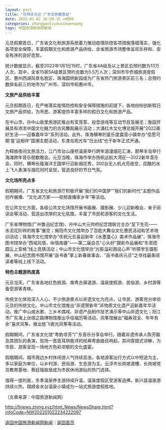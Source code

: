 ```yaml
---
layout: post
title: "花样庆元旦 广东文旅暖意足"
date: 2022-01-02 16:58:15 +0800
categories: zhongguolvyouxinwenwang
tags: 中国旅游新闻网新闻
---
```

<p>元旦假期首日，广东省文化和旅游系统着力推动疫情防控各项措施落细落实，强化各项安全保障，丰富假期文化和旅游产品供给，全省旅游市场整体呈欢乐祥和、安全有序的良好态势。</p><p>统计数据显示，截至2022年1月1日15时，广东省4A级及以上景区总预约数为13万人次，其中，全省15家5A级景区预约总数为5.5万人次；深圳市华侨城旅游度假区、惠州西湖风景名胜区、珠海圆明新园成为广东省热门旅游景区前三名；总预约数排名前三的地市为广州市、深圳市和惠州市。</p><p><strong>文旅产品供给丰富</strong></p><p>元旦假期首日，在严格落实疫情防控和安全保障措施的前提下，各地纷纷创新假日文旅产品供给，为市民、游客提供丰富多样的假日文化和旅游产品。</p><p>在中山市，孙中山故里旅游区推出有奖竞答、投壶游戏等互动节目及展览；詹园开展具有浓浓中国文化魅力的古风舞蹈展示活动；大涌红木文化博览城开展“2022美好生活——迎春嘉年华”系列活动。此外，珠海横琴的星乐度露营小镇举办“佳愿可期‘星’运相伴”国潮主题活动，东澳岛观光车“日出线”也于新年正式开通。</p><p>为释放夜间文旅活力，江门市台山康桥温泉举行跨年浪漫烟花汇演，那琴半岛举行海滩跨年音乐倒数晚会。元旦当晚，珠海市举办扬帆远航大湾区—2022新年音乐会，同时，横琴长隆海洋王国举行迎新烟花秀，300台无人机点亮夜空，炫酷的水上飞人表演与烟花同时呈现，营造良好的节日气氛。</p><p><strong>文化场所亮点多</strong></p><p>假期期间，广东省文化和旅游厅积极开展“我们的中国梦”“我们的新时代”主题作品创作展播、“文化进万家——视频直播家乡年”等活动。</p><p>在公共文化方面，各级公共文化场馆开展书画展、摄影展、少儿迎新晚会、亲子阅读会等活动，营造出浓厚的文化氛围，丰富了市民和游客的文化生活。</p><p>广东省博物馆(广州鲁迅纪念馆)、孙中山大元帅府纪念馆联合主办“足下生花——水泥花阶砖的故事”展览；揭阳市文化馆举办了百姓大舞台文化惠民活动和艺术培训活动；珠海市文化馆举办“庆祝元旦喜迎新年《水墨童心》美术作品展”，珠海市图书馆举办“西域风情，纵情南疆”——第二届会员“心头好”摄影作品展和“冬至团圆云上宫格”线上竞猜活动；中山市文化馆举办“光影溢彩图说心声”听障学生摄影展，中山纪念图书馆开展“品书香”掌上新春故事会、“品书香庆元旦”之寻找最美阅读者等线上线下活动。</p><p><strong>特色主题游热度高</strong></p><p>元旦当天，广东省各地红色旅游、南粤古驿道游、温泉度假游、民俗游、乡村游等备受游客青睐。</p><p>传统文化体验深入人心，不少旅游景点以非遗文化为亮点，让市民、游客充分体验元旦的传统文化。中山市文化馆推出“非遗贺新年”非物质文化遗产迎新嘉年华活动，推广中山咸水歌、三乡木偶戏、非遗产品制作技艺演示等中山非遗文化；阳江市广东海上丝绸之路博物馆推出手绘福历等活动，风筝馆展出“福寿双全、年年有余”喜庆风筝，推出放飞夜光风筝等活动。</p><p>假期期间，广东省文化馆“粤韵寻芳”广东音乐分享会举行。随着非遗传承人陈芳毅及其团队的表演，现场一首首耳熟能详的经典粤曲曲目响起，其间穿插式讲解，为市民、游客呈现一场地方色彩浓郁的文化盛宴。</p><p>假期期间，城市周边乡村休闲游人气持续高涨。各地游客出行方式以中短途为主，多以家庭为单位，以乡村游、民俗游、生态游为主。云浮市长岗坡渡槽、长岗坡党员教育基地、蔡廷锴故居成为市民休闲游玩的热门选择。</p><p>值得一提的是，冬季温泉养生游持续升温，温泉度假区受游客追捧。新兴县温泉游持续火热，翔顺金水台温泉小镇成为一站式旅游度假胜地。</p><p class="em_media">（文章来源：中国旅游新闻网）</p>

<http://finews.zning.xyz/html_News/NewsShare.html?infoCode=NW202201022234222097>

[返回中国旅游新闻网新闻](//finews.withounder.com/category/zhongguolvyouxinwenwang.html)｜[返回首页](//finews.withounder.com/)